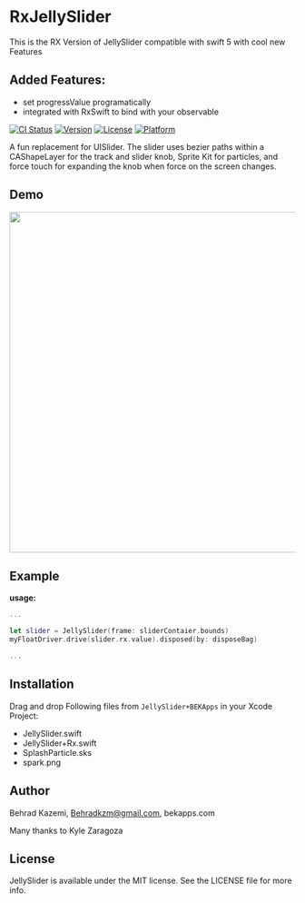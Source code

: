 # RxJellySlider

This is the RX Version of JellySlider compatible with swift 5 with cool new Features


## Added Features:
- set progressValue programatically
- integrated with RxSwift to bind with your observable<Float>

[![CI Status](http://img.shields.io/travis/popwarsweet/JellySlider.svg?style=flat)](https://travis-ci.org/popwarsweet/JellySlider)
[![Version](https://img.shields.io/cocoapods/v/JellySlider.svg?style=flat)](http://cocoapods.org/pods/JellySlider)
[![License](https://img.shields.io/cocoapods/l/JellySlider.svg?style=flat)](http://cocoapods.org/pods/JellySlider)
[![Platform](https://img.shields.io/cocoapods/p/JellySlider.svg?style=flat)](http://cocoapods.org/pods/JellySlider)

A fun replacement for UISlider. The slider uses bezier paths within a CAShapeLayer for the track and slider knob, Sprite Kit for particles, and force touch for expanding the knob when force on the screen changes.

## Demo
<img src="https://github.com/popwarsweet/JellySlider/blob/master/demo.gif" width="600">

## Example

__usage:__
```swift
...

let slider = JellySlider(frame: sliderContaier.bounds)
myFloatDriver.drive(slider.rx.value).disposed(by: disposeBag)

...

```

## Installation

Drag and drop Following files from `JellySlider+BEKApps` in your Xcode Project:

- JellySlider.swift
- JellySlider+Rx.swift
- SplashParticle.sks
- spark.png

## Author
Behrad Kazemi, Behradkzm@gmail.com, bekapps.com

Many thanks to Kyle Zaragoza

## License

JellySlider is available under the MIT license. See the LICENSE file for more info.
